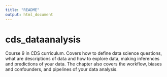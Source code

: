 ```yaml
---
title: "README"
output: html_document
---
```


# cds_dataanalysis
Course 9 in CDS curriculum. Covers how to define data science questions, what are descriptions of data and how to explore data, making inferences and predictions of your data. The chapter also covers the workflow, biases and confounders, and pipelines of your data analysis. 